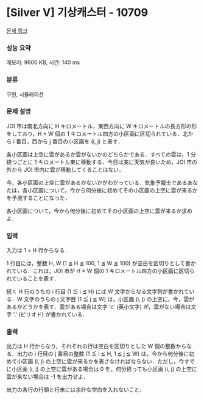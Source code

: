 # [Silver V] 기상캐스터 - 10709 

[문제 링크](https://www.acmicpc.net/problem/10709) 

### 성능 요약

메모리: 9600 KB, 시간: 140 ms

### 분류

구현, 시뮬레이션

### 문제 설명

<p>JOI 市は南北方向に H キロメートル，東西方向に W キロメートルの長方形の形をしており，H × W 個の 1 キロメートル四方の小区画に区切られている．北から i 番目，西から j 番目の小区画を (i, j) と表す．</p>

<p>各小区画は上空に雲があるか雲がないかのどちらかである．すべての雲は，1 分経つごとに 1 キロメートル東に移動する．今日は実に天気が良いため，JOI 市の外から JOI 市内に雲が移動してくることはない．</p>

<p>今，各小区画の上空に雲があるかないかがわかっている．気象予報士であるあなたは，各小区画について，今から何分後に初めてその小区画の上空に雲が来るかを予測することになった．</p>

<p>各小区画について，今から何分後に初めてその小区画の上空に雲が来るか求めよ．</p>

### 입력 

 <p>入力は 1 + H 行からなる．</p>

<p>1 行目には，整数 H, W (1 ≦ H ≦ 100, 1 ≦ W ≦ 100) が空白を区切りとして書かれている．これは，JOI 市が H × W 個の 1 キロメートル四方の小区画に区切られていることを表す．</p>

<p>続く H 行のうちの i 行目 (1 ≦ i ≦ H) には W 文字からなる文字列が書かれている．W 文字のうちの j 文字目 (1 ≦ j ≦ W) は，小区画 (i, j) の上空に，今，雲があるかどうかを表す．雲がある場合は文字 'c' (英小文字) が，雲がない場合は文字 '.' (ピリオド) が書かれている．</p>

### 출력 

 <p>出力は H 行からなり，それぞれの行は空白を区切りとした W 個の整数からなる．出力の i 行目の j 番目の整数 (1 ≦ i ≦ H, 1 ≦ j ≦ W) は，今から何分後に初めて小区画 (i, j) の上空に雲が来るかを表さなければならない．ただし，今すでに小区画 (i, j) の上空に雲がある場合は 0 を，何分経っても小区画 (i, j) の上空に雲が来ない場合は -1 を出力せよ．</p>

<p>出力の各行の行頭と行末には余計な空白を入れないこと．</p>

